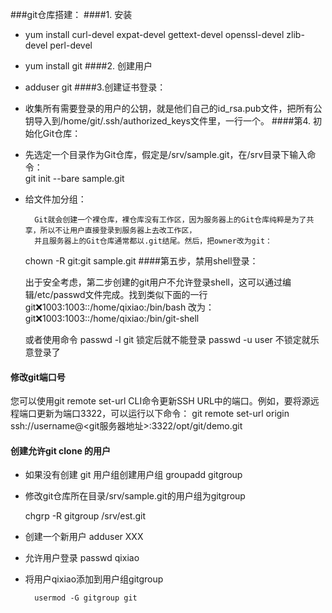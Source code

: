 ###git仓库搭建：
####1. 安装
* yum install curl-devel expat-devel gettext-devel openssl-devel zlib-devel perl-devel
* yum install git
####2. 创建用户
* adduser git 
 ####3.创建证书登录：
* 收集所有需要登录的用户的公钥，就是他们自己的id_rsa.pub文件，把所有公钥导入到/home/git/.ssh/authorized_keys文件里，一行一个。
####第4. 初始化Git仓库：
* 先选定一个目录作为Git仓库，假定是/srv/sample.git，在/srv目录下输入命令：<br>
    git init --bare sample.git
* 给文件加分组：

        Git就会创建一个裸仓库，裸仓库没有工作区，因为服务器上的Git仓库纯粹是为了共享，所以不让用户直接登录到服务器上去改工作区，
        并且服务器上的Git仓库通常都以.git结尾。然后，把owner改为git：
    chown -R git:git sample.git
####第五步，禁用shell登录：

    出于安全考虑，第二步创建的git用户不允许登录shell，这可以通过编辑/etc/passwd文件完成。找到类似下面的一行 
    git:x:1003:1003::/home/qixiao:/bin/bash
    改为：
    git:x:1003:1003::/home/qixiao:/bin/git-shell
    
    或者使用命令 
    passwd  -l  git 锁定后就不能登录
    passwd  -u  user 不锁定就乐意登录了
    
#### 修改git端口号
您可以使用git remote set-url CLI命令更新SSH URL中的端口。例如，要将源远程端口更新为端口3322，可以运行以下命令：
  git remote set-url origin ssh://username@<git服务器地址>:3322/opt/git/demo.git    
#### 创建允许git clone 的用户   
* 如果没有创建 git 用户组创建用户组 groupadd gitgroup
* 修改git仓库所在目录/srv/sample.git的用户组为gitgroup 


     chgrp -R gitgroup /srv/est.git
    

* 创建一个新用户  adduser XXX  
* 允许用户登录 passwd qixiao
* 将用户qixiao添加到用户组gitgroup

        usermod -G gitgroup git
    
    
    